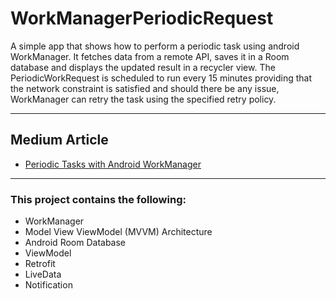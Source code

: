 # WorkManagerPeriodicRequest
A simple app that shows how to perform a periodic task using android WorkManager. It fetches data from a remote API, saves it in a Room database and displays the updated result in a recycler view. The PeriodicWorkRequest is scheduled to run every 15 minutes providing that the network constraint is satisfied and should there be any issue, WorkManager can retry the task using the specified retry policy.

_ _ _
## Medium Article
- [Periodic Tasks with Android WorkManager](https://medium.com/swlh/periodic-tasks-with-android-workmanager-c901dd9ba7bc)

- - -
### This project contains the following: 
- WorkManager
- Model View ViewModel (MVVM) Architecture
- Android Room Database
- ViewModel
- Retrofit
- LiveData
- Notification


